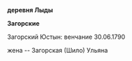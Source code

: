 **деревня Лыды**

**Загорские**

Загорский Юстын: венчание 30.06.1790

жена -- Загорская (Шило) Ульяна
